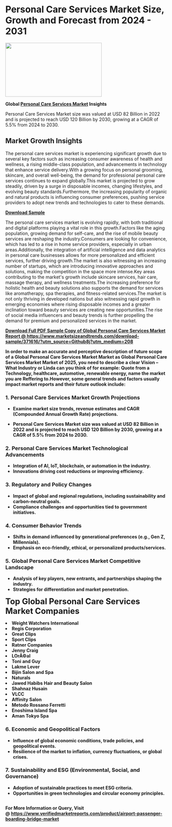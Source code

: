 <H1>Personal Care Services Market Size, Growth and Forecast from 2024 - 2031</H1><img class="aligncenter size-medium wp-image-584254" src="https://thirdeyenews.in/wp-content/uploads/2024/09/Global-Market-Research-300x168.jpeg" alt="" width="300" height="168" /><p><strong>Global&nbsp;<a href="https://www.marketsizeandtrends.com/download-sample/371616/?utm_source=Github8j?utm_medium=208">Personal Care Services Market</a> Insights</strong></p><p>Personal Care Services Market size was valued at USD 82 Billion in 2022 and is projected to reach USD 120 Billion by 2030, growing at a CAGR of 5.5% from 2024 to 2030.</p><p><h2>Market Growth Insights</h2> <p>The personal care services market is experiencing significant growth due to several key factors such as increasing consumer awareness of health and wellness, a rising middle-class population, and advancements in technology that enhance service delivery.With a growing focus on personal grooming, skincare, and overall well-being, the demand for professional personal care services continues to expand globally.This market is projected to grow steadily, driven by a surge in disposable incomes, changing lifestyles, and evolving beauty standards.Furthermore, the increasing popularity of organic and natural products is influencing consumer preferences, pushing service providers to adopt new trends and technologies to cater to these demands.</p> <p><strong><a href="#">Download Sample</a></strong></p> <p>The personal care services market is evolving rapidly, with both traditional and digital platforms playing a vital role in this growth.Factors like the aging population, growing demand for self-care, and the rise of mobile beauty services are reshaping the industry.Consumers are looking for convenience, which has led to a rise in home service providers, especially in urban areas.Additionally, the integration of artificial intelligence and data analytics in personal care businesses allows for more personalized and efficient services, further driving growth.The market is also witnessing an increasing number of startups, which are introducing innovative approaches and solutions, making the competition in the space more intense.Key areas contributing to the market's growth include skincare services, hair care, massage therapy, and wellness treatments.The increasing preference for holistic health and beauty solutions also supports the demand for services like aromatherapy, spa therapies, and fitness-related services.The market is not only thriving in developed nations but also witnessing rapid growth in emerging economies where rising disposable incomes and a greater inclination toward beauty services are creating new opportunities.The rise of social media influencers and beauty trends is further propelling the demand for premium and personalized services in the market.<p><strong><a href="#"></p><p><span class=""><strong>Download Full PDF Sample Copy of Global Personal Care Services Market Report</strong> @ <a href="https://www.marketsizeandtrends.com/download-sample/371616/?utm_source=Github8j?utm_medium=208" target="_blank">https://www.marketsizeandtrends.com/download-sample/371616/?utm_source=Github8j?utm_medium=208</a></span></p><p>In order to make an accurate and perceptive description of future scope of a Global&nbsp;Personal Care Services Market Market as Global&nbsp;Personal Care Services Market Market of 2025, you need to describe a clear Vision &ndash; What Industry or Linda can you think of for example: Quote from a Technology, healthcare, automotive, renewable energy, name the market you are Reffering to.However, some general trends and factors usually impact market reports and their future outlook include:</p><h3>1.&nbsp;<strong>Personal Care Services Market Growth Projections</strong></h3><ul><li>Examine market size trends, revenue estimates and CAGR (Compounded Annual Growth Rate) projections.</li><li><p>Personal Care Services Market size was valued at USD 82 Billion in 2022 and is projected to reach USD 120 Billion by 2030, growing at a CAGR of 5.5% from 2024 to 2030.</p></li></ul><h3>2.&nbsp;<strong>Personal Care Services Market Technological Advancements</strong></h3><ul><li>Integration of AI, IoT, blockchain, or automation in the industry.</li><li>Innovations driving cost reductions or improving efficiency.</li></ul><h3>3.&nbsp;<strong>Regulatory and Policy Changes</strong></h3><ul><li>Impact of global and regional regulations, including sustainability and carbon-neutral goals.</li><li>Compliance challenges and opportunities tied to government initiatives.</li></ul><h3>4.&nbsp;<strong>Consumer Behavior Trends</strong></h3><ul><li>Shifts in demand influenced by generational preferences (e.g., Gen Z, Millennials).</li><li>Emphasis on eco-friendly, ethical, or personalized products/services.</li></ul><h3>5.&nbsp;<strong>Global Personal Care Services Market Competitive Landscape</strong></h3><ul><li>Analysis of key players, new entrants, and partnerships shaping the industry.</li><li>Strategies for differentiation and market penetration.</li></ul><p data-pm-slice="1 1 []"><span style="color: inherit; font-family: inherit; font-size: 25px;">Top Global Personal Care Services Market Companies</span></p><div class="" data-test-id=""><p><li>Weight Watchers International</li><li> Regis Corporation</li><li> Great Clips</li><li> Sport Clips</li><li> Ratner Companies</li><li> Jenny Craig</li><li> LOrÃ©al</li><li> Toni and Guy</li><li> Lakme Lever</li><li> Bijin Salon and Spa</li><li> Naturals</li><li> Jawed Habibs Hair and Beauty Salon</li><li> Shahnaz Husain</li><li> VLCC</li><li> Affinity Salon</li><li> Metodo Rossano Ferretti</li><li> Enoshima Island Spa</li><li> Aman Tokyo Spa</li></p></div><h3>6.&nbsp;<strong>Economic and Geopolitical Factors</strong></h3><ul><li>Influence of global economic conditions, trade policies, and geopolitical events.</li><li>Resilience of the market to inflation, currency fluctuations, or global crises.</li></ul><h3>7.&nbsp;<strong>Sustainability and ESG (Environmental, Social, and Governance)</strong></h3><ul><li>Adoption of sustainable practices to meet ESG criteria.</li><li>Opportunities in green technologies and circular economy principles.</li></ul><h2><strong style="font-size: 14px;">For More Information or Query, Visit @&nbsp;</strong><a style="background-color: #ffffff; font-size: 14px;" href="https://www.marketsizeandtrends.com/report/personal-care-services-market/" target="_blank">https://www.verifiedmarketreports.com/product/airport-passenger-boarding-bridge-market</a></h2>